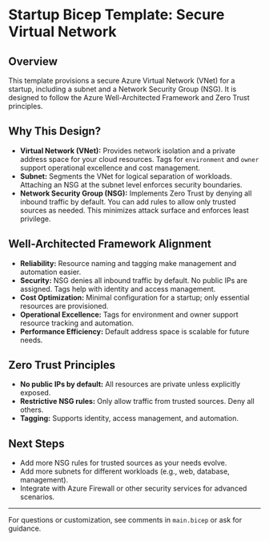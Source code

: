 # Startup Bicep Template: Secure Virtual Network

## Overview
This template provisions a secure Azure Virtual Network (VNet) for a startup, including a subnet and a Network Security Group (NSG). It is designed to follow the Azure Well-Architected Framework and Zero Trust principles.

## Why This Design?
- **Virtual Network (VNet):** Provides network isolation and a private address space for your cloud resources. Tags for `environment` and `owner` support operational excellence and cost management.
- **Subnet:** Segments the VNet for logical separation of workloads. Attaching an NSG at the subnet level enforces security boundaries.
- **Network Security Group (NSG):** Implements Zero Trust by denying all inbound traffic by default. You can add rules to allow only trusted sources as needed. This minimizes attack surface and enforces least privilege.

## Well-Architected Framework Alignment
- **Reliability:** Resource naming and tagging make management and automation easier.
- **Security:** NSG denies all inbound traffic by default. No public IPs are assigned. Tags help with identity and access management.
- **Cost Optimization:** Minimal configuration for a startup; only essential resources are provisioned.
- **Operational Excellence:** Tags for environment and owner support resource tracking and automation.
- **Performance Efficiency:** Default address space is scalable for future needs.

## Zero Trust Principles
- **No public IPs by default:** All resources are private unless explicitly exposed.
- **Restrictive NSG rules:** Only allow traffic from trusted sources. Deny all others.
- **Tagging:** Supports identity, access management, and automation.

## Next Steps
- Add more NSG rules for trusted sources as your needs evolve.
- Add more subnets for different workloads (e.g., web, database, management).
- Integrate with Azure Firewall or other security services for advanced scenarios.

---
For questions or customization, see comments in `main.bicep` or ask for guidance.
